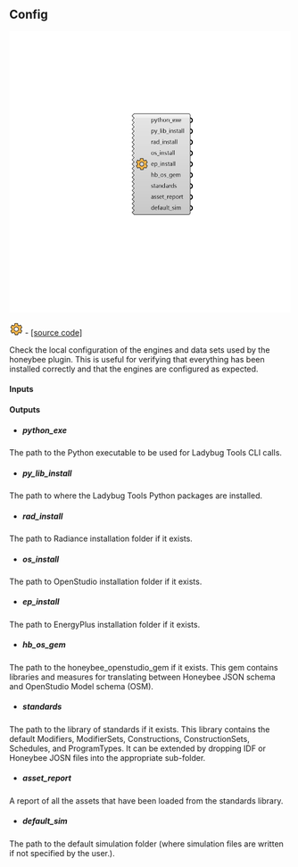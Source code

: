 ## Config

![](../../images/components/Config.png)

![](../../images/icons/Config.png) - [[source code]](https://github.com/ladybug-tools/honeybee-grasshopper-core/blob/master/honeybee_grasshopper_core/src//HB%20Config.py)


Check the local configuration of the engines and data sets used by the honeybee plugin. This is useful for verifying that everything has been installed correctly and that the engines are configured as expected. 



#### Inputs

#### Outputs
* ##### python_exe
The path to the Python executable to be used for Ladybug Tools CLI calls. 
* ##### py_lib_install
The path to where the Ladybug Tools Python packages are installed. 
* ##### rad_install
The path to Radiance installation folder if it exists. 
* ##### os_install
The path to OpenStudio installation folder if it exists. 
* ##### ep_install
The path to EnergyPlus installation folder if it exists. 
* ##### hb_os_gem
The path to the honeybee_openstudio_gem if it exists. This gem contains libraries and measures for translating between Honeybee JSON schema and OpenStudio Model schema (OSM). 
* ##### standards
The path to the library of standards if it exists. This library contains the default Modifiers, ModifierSets, Constructions, ConstructionSets, Schedules, and ProgramTypes. It can be extended by dropping IDF or Honeybee JOSN files into the appropriate sub-folder. 
* ##### asset_report
A report of all the assets that have been loaded from the standards library. 
* ##### default_sim
The path to the default simulation folder (where simulation files are written if not specified by the user.). 